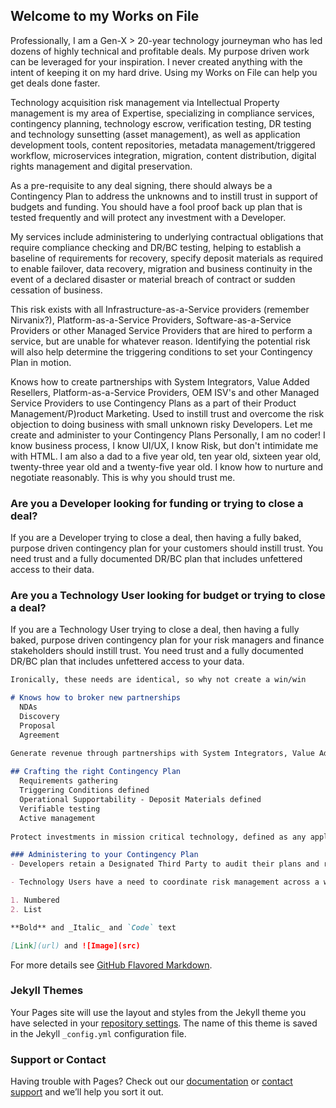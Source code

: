 ## Welcome to my Works on File

Professionally, I am a Gen-X > 20-year technology journeyman who has led dozens of highly technical and profitable deals.  My purpose driven work can be leveraged for your inspiration. I never created anything with the intent of keeping it on my hard drive. Using my Works on File can help you get deals done faster. 

Technology acquisition risk management via Intellectual Property management is my area of Expertise, specializing in compliance services, contingency planning, technology escrow, verification testing, DR testing and technology sunsetting (asset management), as well as application development tools, content repositories, metadata management/triggered workflow, microservices integration, migration, content distribution, digital rights management and digital preservation.
 
As a pre-requisite to any deal signing, there should always be a Contingency Plan to address the unknowns and to instill trust in support of budgets and funding. You should have a fool proof back up plan that is tested frequently and will protect any investment with a Developer. 

My services include administering to underlying contractual obligations that require compliance checking and DR/BC testing, helping to establish a baseline of requirements for recovery, specify deposit materials as required to enable failover, data recovery, migration and business continuity in the event of a declared disaster or material breach of contract or sudden cessation of business. 

This risk exists with all Infrastructure-as-a-Service providers (remember Nirvanix?), Platform-as-a-Service Providers, Software-as-a-Service Providers or other Managed Service Providers that are hired to perform a service, but are unable for whatever reason. Identifying the potential risk will also help determine the triggering conditions to set your Contingency Plan in motion.  

Knows how to create partnerships with System Integrators, Value Added Resellers, Platform-as-a-Service Providers, OEM ISV's and other Managed Service Providers to use Contingency Plans as a part of their Product Management/P)roduct Marketing. Used to instill trust and overcome the risk objection to doing business with small unknown risky Developers. 
Let me create and administer to your Contingency Plans
Personally, I am no coder! I know business process, I know UI/UX, I know Risk, but don't intimidate me with HTML.
I am also a dad to a five year old, ten year old, sixteen year old, twenty-three year old and a twenty-five year old.  I know how to nurture and negotiate reasonably. 
This is why you should trust me.

### Are you a Developer looking for funding or trying to close a deal?

If you are a Developer trying to close a deal, then having a fully baked, purpose driven contingency plan for your customers should instill trust. You need trust and a fully documented DR/BC plan that includes unfettered access to their data.

### Are you a Technology User looking for budget or trying to close a deal?

If you are a Technology User trying to close a deal, then having a fully baked, purpose driven contingency plan for your risk managers and finance stakeholders should instill trust. You need trust and a fully documented DR/BC plan that includes unfettered access to your data.
```markdown
Ironically, these needs are identical, so why not create a win/win

# Knows how to broker new partnerships
  NDAs
  Discovery
  Proposal
  Agreement

Generate revenue through partnerships with System Integrators, Value Added Resellers, Platform-as-a-Service Providers, OEM ISV's and other Managed Service Providers who can generate additional revenue with you. Use Contingency Plans as a part of their Product Management/Product Marketing. Used to instill trust and to overcome the risk objection to doing business with small unknown risky Developers. 
  
## Crafting the right Contingency Plan
  Requirements gathering
  Triggering Conditions defined
  Operational Supportability - Deposit Materials defined
  Verifiable testing 
  Active management
  
Protect investments in mission critical technology, defined as any application that has an API call to a database containing proprietary and mission critical data. Satisfy risk managers with a well defined Contingency Plan that can be executed to keep your company and its users safe from catastrophic outages and other bad things. This risk exists with all Infrastructure-as-a-Service providers (remember Nirvanix?), Platform-as-a-Service Providers, Software-as-a-Service Providers or other Managed Service Providers that are hired to perform a service, but are unable for whatever reason. Identifying the potential risk will also help determine the triggering conditions as well as the requisite skillsets, runbooks, code and other documentation repositories that need to be harvested to keep the Contingency Plan fresh. Then you need someone to keep an eye on things to test it and make sure its ready when you need it most. 

### Administering to your Contingency Plan
- Developers retain a Designated Third Party to audit their plans and report on their compliance with all contractual obligations.

- Technology Users have a need to coordinate risk management across a wide variety of deployed technology (On-premises connected to PaaS in the Cloud). Ensuring the means to quickly recover data as well as to execute on the Contingency Plan needs to be tested frequently to ensure workability

1. Numbered
2. List

**Bold** and _Italic_ and `Code` text

[Link](url) and ![Image](src)
```

For more details see [GitHub Flavored Markdown](https://guides.github.com/features/mastering-markdown/).

### Jekyll Themes

Your Pages site will use the layout and styles from the Jekyll theme you have selected in your [repository settings](https://github.com/frank-a-bruno/Works-on-Record.github.io/settings). The name of this theme is saved in the Jekyll `_config.yml` configuration file.

### Support or Contact

Having trouble with Pages? Check out our [documentation](https://help.github.com/categories/github-pages-basics/) or [contact support](https://github.com/contact) and we’ll help you sort it out.
